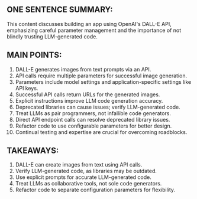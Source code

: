 ## ONE SENTENCE SUMMARY:
This content discusses building an app using OpenAI's DALL-E API, emphasizing careful parameter management and the importance of not blindly trusting LLM-generated code.

## MAIN POINTS:
1. DALL-E generates images from text prompts via an API.
2. API calls require multiple parameters for successful image generation.
3. Parameters include model settings and application-specific settings like API keys.
4. Successful API calls return URLs for the generated images.
5. Explicit instructions improve LLM code generation accuracy.
6. Deprecated libraries can cause issues; verify LLM-generated code.
7. Treat LLMs as pair programmers, not infallible code generators.
8. Direct API endpoint calls can resolve deprecated library issues.
9. Refactor code to use configurable parameters for better design.
10. Continual testing and expertise are crucial for overcoming roadblocks.

## TAKEAWAYS:
1. DALL-E can create images from text using API calls.
2. Verify LLM-generated code, as libraries may be outdated.
3. Use explicit prompts for accurate LLM-generated code.
4. Treat LLMs as collaborative tools, not sole code generators.
5. Refactor code to separate configuration parameters for flexibility.

